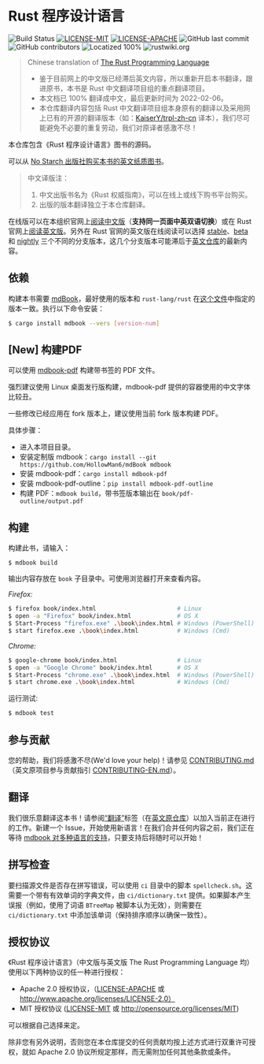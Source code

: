 # Rust 程序设计语言

![Build Status](https://github.com/rust-lang-cn/book-cn/workflows/CI/badge.svg)
[![LICENSE-MIT](https://img.shields.io/badge/license-MIT-green)](https://raw.githubusercontent.com/rust-lang-cn/book-cn/master/LICENSE-MIT)
[![LICENSE-APACHE](https://img.shields.io/badge/license-Apache%202-blue)](https://raw.githubusercontent.com/rust-lang-cn/book-cn/master/LICENSE-APACHE)
![GitHub last commit](https://img.shields.io/github/last-commit/rust-lang-cn/book-cn?color=gold)
![GitHub contributors](https://img.shields.io/github/contributors/rust-lang-cn/book-cn?color=pink)
![Locatized 100%](https://img.shields.io/badge/localized-100%25-purple)
![rustwiki.org](https://img.shields.io/website?up_message=rustwiki.org&url=https%3A%2F%2Frustwiki.org)

> Chinese translation of [The Rust Programming Language][github-en]
>
> - 鉴于目前网上的中文版已经滞后英文内容，所以重新开启本书翻译，跟进原书，本书是 Rust 中文翻译项目组的重点翻译项目。
> - 本文档已 100% 翻译成中文，最后更新时间为 2022-02-06。
> - 本仓库翻译内容包括 Rust 中文翻译项目组本身原有的翻译以及采用网上已有的开源的翻译版本（如：[KaiserY/trpl-zh-cn][KaiserY] 译本），我们尽可能避免不必要的重复劳动，我们对原译者感激不尽！

[github-en]: https://github.com/rust-lang/book
[KaiserY]: https://github.com/KaiserY/trpl-zh-cn

本仓库包含《Rust 程序设计语言》图书的源码。

可以从 [No Starch 出版社购买本书的英文纸质图书][nostarch]。

> 中文译版注：
>
> 1. 中文出版书名为《Rust 权威指南》，可以在线上或线下购书平台购买。
> 2. 出版的版本翻译独立于本仓库翻译。

[nostarch]: https://nostarch.com/rust

在线版可以在本组织官网上[阅读中文版][book-cn]（**支持同一页面中英双语切换**）或在 Rust 官网上[阅读英文版][book-en]。另外在 Rust 官网的英文版在线阅读可以选择 [stable]、[beta] 和 [nightly] 三个不同的分支版本，这几个分支版本可能滞后于[英文仓库][github-en]的最新内容。

[book-cn]: https://rustwiki.org/zh-CN/book
[book-en]: https://doc.rust-lang.org/book/
[github-en]: https://github.com/rust-lang/book
[stable]: https://doc.rust-lang.org/stable/book/
[beta]: https://doc.rust-lang.org/beta/book/
[nightly]: https://doc.rust-lang.org/nightly/book/

## 依赖

构建本书需要 [mdBook]，最好使用的版本和 `rust-lang/rust` 在[这个文件][rust-mdbook]中指定的版本一致。执行以下命令安装：

[mdBook]: https://github.com/rust-lang-nursery/mdBook
[rust-mdbook]: https://github.com/rust-lang/rust/blob/master/src/tools/rustbook/Cargo.toml

```bash
$ cargo install mdbook --vers [version-num]
```

## [New] 构建PDF

可以使用 [mdbook-pdf](https://github.com/HollowMan6/mdbook-pdf/blob/main/README_CN.md#%E5%B8%B8%E8%A7%81%E9%97%AE%E9%A2%98) 构建带书签的 PDF 文件。

强烈建议使用 Linux 桌面发行版构建，mdbook-pdf 提供的容器使用的中文字体比较丑。

一些修改已经应用在 fork 版本上，建议使用当前 fork 版本构建 PDF。

具体步骤：

- 进入本项目目录。
- 安装定制版 mdbook：`cargo install --git https://github.com/HollowMan6/mdBook mdbook`
- 安装 mdbook-pdf：`cargo install mdbook-pdf`
- 安装 mdbook-pdf-outline：`pip install mdbook-pdf-outline`
- 构建 PDF：`mdbook build`，带书签版本输出在 `book/pdf-outline/output.pdf`

## 构建

构建此书，请输入：

```
$ mdbook build
```

输出内容存放在 `book` 子目录中。可使用浏览器打开来查看内容。

_Firefox:_

```bash
$ firefox book/index.html                       # Linux
$ open -a "Firefox" book/index.html             # OS X
$ Start-Process "firefox.exe" .\book\index.html # Windows (PowerShell)
$ start firefox.exe .\book\index.html           # Windows (Cmd)
```

_Chrome:_

```bash
$ google-chrome book/index.html                 # Linux
$ open -a "Google Chrome" book/index.html       # OS X
$ Start-Process "chrome.exe" .\book\index.html  # Windows (PowerShell)
$ start chrome.exe .\book\index.html            # Windows (Cmd)
```

运行测试:

```bash
$ mdbook test
```

## 参与贡献

您的帮助，我们将感激不尽(We'd love your help)！请参见 [CONTRIBUTING.md][contrib-cn]（英文原项目参与贡献指引 [CONTRIBUTING-EN.md][contrib]）。

[contrib-cn]: https://github.com/rust-lang-cn/book-cn/blob/master/CONTRIBUTING.md
[contrib]: https://github.com/rust-lang/book/blob/main/CONTRIBUTING.md

## 翻译

我们很乐意翻译这本书！请参阅[“翻译”][Translations]标签（在[英文原仓库][github-en]）以加入当前正在进行的工作。新建一个 Issue，开始使用新语言！在我们合并任何内容之前，我们正在等待 [mdbook 对多种语言的支持][mdbook support]，只要支持后将随时可以开始！

[github-en]: https://github.com/rust-lang/book
[Translations]: https://github.com/rust-lang/book/issues?q=is%3Aopen+is%3Aissue+label%3ATranslations
[mdbook support]: https://github.com/rust-lang-nursery/mdBook/issues/5

## 拼写检查

要扫描源文件是否存在拼写错误，可以使用 `ci` 目录中的脚本 `spellcheck.sh`。这需要一个带有有效单词的字典文件，由 `ci/dictionary.txt` 提供。如果脚本产生误报（例如，使用了词语 `BTreeMap` 被脚本认为无效），则需要在 `ci/dictionary.txt` 中添加该单词（保持排序顺序以确保一致性）。

## 授权协议

《Rust 程序设计语言》（中文版与英文版 The Rust Programming Language 均） 使用以下两种协议的任一种进行授权：

* Apache 2.0 授权协议，（[LICENSE-APACHE](LICENSE-APACHE) 或 http://www.apache.org/licenses/LICENSE-2.0）
* MIT 授权协议 ([LICENSE-MIT](LICENSE-MIT) 或 http://opensource.org/licenses/MIT)

可以根据自己选择来定。

除非您有另外说明，否则您在本仓库提交的任何贡献均按上述方式进行双重许可授权，就如 Apache 2.0 协议所规定那样，而无需附加任何其他条款或条件。
